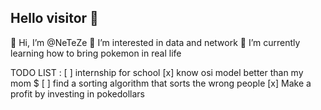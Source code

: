 ## Hello visitor 👋

👋 Hi, I’m @NeTeZe
👀 I’m interested in data and network
🌱 I’m currently learning how to bring pokemon in real life

TODO LIST : 
[ ] internship for school
[x] know osi model better than my mom $
[ ] find a sorting algorithm that sorts the wrong people
[x] Make a profit by investing in pokedollars
